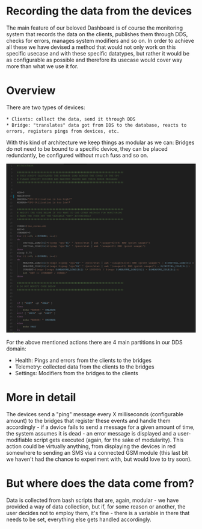 # Recording the data from the devices

The main feature of our beloved Dashboard is of course the monitoring system that records the data on the clients, publishes them through DDS, checks for errors, manages system modifiers and so on. In order to achieve all these we have devised a method that would not only work on this specific usecase and with these specific datatypes, but rather it would be as configurable as possible and therefore its usecase would cover way more than what we use it for.

# Overview

There are two types of devices:

    * Clients: collect the data, send it through DDS
    * Bridge: "translates" data got from DDS to the database, reacts to errors, registers pings from devices, etc.

With this kind of architecture we keep things as modular as we can: Bridges do not need to be bound to a specific device, they can be placed redundantly, be configured without much fuss and so on.

![modularity](modular.png)

For the above mentioned actions there are 4 main partitions in our DDS domain: 

* Health: Pings and errors from the clients to the bridges
* Telemetry: collected data from the clients to the bridges
* Settings: Modifiers from the bridges to the clients

# More in detail

The devices send a "ping" message every X milliseconds (configurable amount) to the bridges that register these events and handle them accordingly - if a device fails to send a message for a given amount of time, the system assumes it is dead - an error message is displayed and a user-modifiable script gets executed (again, for the sake of modularity). This action could be virtually anything, from displaying the devices in red somewhere to sending an SMS via a connected GSM module (this last bit we haven't had the chance to experiment with, but would love to try soon).

# But where does the data come from?

Data is collected from bash scripts that are, again, modular - we have provided a way of data collection, but if, for some reason or another, the user decides not to employ them, it's fine - there is a variable in there that needs to be set, everything else gets handled accordingly.
